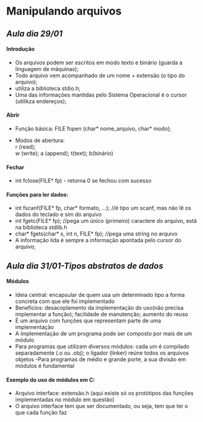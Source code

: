 # Manipulando arquivos
   
## *Aula dia 29/01*

#### Introdução
- Os arquivos podem ser escritos em modo texto e binário (guarda a linguagem de máquinas);
- Todo arquivo vem acompanhado de um nome + extensão (o tipo do arquivo);
- utiliza a biblioteca stdio.h;
- Uma das informações mantidas pelo Sistema Operacional é o cursor (utilikza endereços);

#### Abrir 
- Função básica: FILE fopen (char* nome_arquivo, char* modo);   
   
- Modos de abertura:   
r (read);    
w (write); 
a (append); 
t(text); 
b(binário)

#### Fechar
- int fclose(FILE* fp) - retorna 0 se fechou com sucesso

#### Funções para ler dados:
- int fscanf(FILE* fp, char* formato, ...); //é tipo um scanf, mas não lê os dados do teclado e sim do arquivo
- int fgetc(FILE* fp); //pega um único (primeiro) caractere do arquivo, está na biblioteca stdlib.h
- char* fgets(char* s, int n, FILE* fp); //pega uma string no arquivo 
- A informação lida é sempre a informação apontada pelo cursor do arquivo;

## *Aula dia 31/01-Tipos abstratos de dados*

#### Módulos
- Ideia central: encapsular de quem usa um determinado tipo a forma concreta com que ele foi implementado
- Benefícios: desacoplamento da implementação do uso(não precisa implementar a função); facilidade de manutenção; aumento do reuso
- É um arquivo com funções que representam parte de uma implementação
- A implementação de um programa pode ser composto por mais de um módulo
- Para programas que utilizam diversos módulos: cada um é compilado separadamente (.o ou .obj); o ligador (linker) reúne todos os arquivos objetos
-Para programas de médio e grande porte, a sua divisão em módulos é fundamental

#### Exemplo do uso de módulos em C:
- Arquivo interface: extensão.h (aqui existe só os protótipos das funções implementadas no módulo em questão)
- O arquivo interface tem que ser documentado, ou seja, tem que ter o que cada função faz
